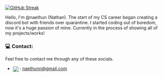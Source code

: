 [![GitHub Streak](http://github-readme-streak-stats.herokuapp.com?user=naethun&theme=tokyonight)](https://git.io/streak-stats)

Hello, I'm @naethun (Nathan). The start of my CS career began creating a discord bot with friends over quarantine. I started coding out of boredom, now it's a huge passion of mine. 
Currently in the process of showing all of my projects/works!

### 💻 Contact:

Feel free to contact me through any of these socials.

- <img align="center" src="[https://camo.githubusercontent.com/1ca74c6e5bbcc21f6d8f952ce0f773c2aec6863f54518ce24133bb502bfe276a/68747470733a2f2f75706c6f61642e77696b696d656469612e6f72672f77696b6970656469612f636f6d6d6f6e732f7468756d622f372f37652f476d61696c5f69636f6e5f253238323032302532392e7376672f3235363070782d476d61696c5f69636f6e5f253238323032302532392e7376672e706e67](https://www.google.com/url?sa=i&url=https%3A%2F%2Fpngtree.com%2Fso%2Fgmail&psig=AOvVaw04NBnyIWWl-uHpRs9Seamm&ust=1705537218039000&source=images&cd=vfe&opi=89978449&ved=0CBMQjRxqFwoTCOiqurST44MDFQAAAAAdAAAAABAD)https://www.google.com/url?sa=i&url=https%3A%2F%2Fpngtree.com%2Fso%2Fgmail&psig=AOvVaw04NBnyIWWl-uHpRs9Seamm&ust=1705537218039000&source=images&cd=vfe&opi=89978449&ved=0CBMQjRxqFwoTCOiqurST44MDFQAAAAAdAAAAABAD" height="19"/> : naethunn@gmail.com
